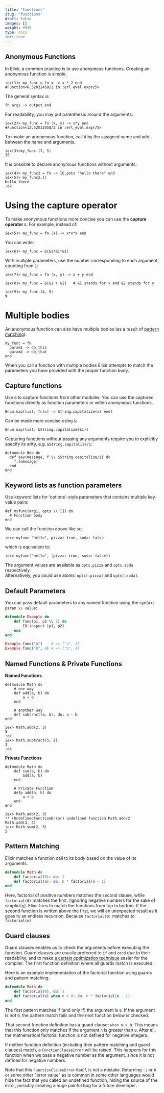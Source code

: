 ```yaml
---
title: "Functions"
slug: "functions"
draft: false
images: []
weight: 9945
type: docs
toc: true
---
```


## Anonymous Functions
In Elixir, a common practice is to use anonymous functions. Creating an anonymous function is simple:
    
    iex(1)> my_func = fn x -> x * 2 end
    #Function<6.52032458/1 in :erl_eval.expr/5>

The general syntax is:

    fn args -> output end

For readability, you may put parenthesis around the arguments:

    iex(2)> my_func = fn (x, y) -> x*y end
    #Function<12.52032458/2 in :erl_eval.expr/5>

To invoke an anonymous function, call it by the assigned name and add `.` between the name and arguments.

    iex(3)>my_func.(7, 5)
    35
   
It is possible to declare anonymous functions without arguments:

    iex(4)> my_func2 = fn -> IO.puts "hello there" end
    iex(5)> my_func2.()
    hello there
    :ok

# Using the capture operator

To make anonymous functions more concise you can use the **capture operator** `&`. For example, instead of:

    iex(5)> my_func = fn (x) -> x*x*x end

You can write:

    iex(6)> my_func = &(&1*&1*&1)

With multiple parameters, use the number corresponding to each argument, counting from `1`:

    iex(7)> my_func = fn (x, y) -> x + y end

    iex(8)> my_func = &(&1 + &2)   # &1 stands for x and &2 stands for y

    iex(9)> my_func.(4, 5)
    9

# Multiple bodies

An anonymous function can also have multiple bodies (as a result of [pattern matching][1]):

    my_func = fn
      param1 -> do_this
      param2 -> do_that
    end

When you call a function with multiple bodies Elixir attempts to match the parameters you have provided with the proper function body.


  [1]: https://www.wikiod.com/elixir/pattern-matching

## Capture functions
Use `&` to capture functions from other modules. You can use the captured functions directly as function parameters or within anonymous functions.

    Enum.map(list, fn(x) -> String.capitalize(x) end)

Can be made more concise using `&`:

    Enum.map(list, &String.capitalize(&1))

Capturing functions without passing any arguments require you to explicitly specify its arity, e.g. `&String.capitalize/1`:

    defmodule Bob do
      def say(message, f \\ &String.capitalize/1) do
        f.(message)
      end
    end



## Keyword lists as function parameters
Use keyword lists for 'options'-style parameters that contains multiple key-value pairs:

    def myfunc(arg1, opts \\ []) do
      # Function body
    end

We can call the function above like so:

    iex> myfunc "hello", pizza: true, soda: false

which is equivalent to:

    iex> myfunc("hello", [pizza: true, soda: false])

The argument values are available as `opts.pizza` and `opts.soda` respectively.  
Alternatively, you could use atoms: `opts[:pizza]` and `opts[:soda]`.

## Default Parameters
You can pass default parameters to any named function using the syntax: `param \\ value`:

``` elixir
defmodule Example do
    def func(p1, p2 \\ 2) do
        IO.inspect [p1, p2]
    end
end

Example.func("a")    # => ["a", 2]
Example.func("b", 4) # => ["b", 4]
```

## Named Functions & Private Functions
**Named Functions**

    defmodule Math do
        # one way
        def add(a, b) do
            a + b
        end

        # another way
        def subtract(a, b), do: a - b
    end

    iex> Math.add(2, 3)
    5
    :ok
    iex> Math.subtract(5, 2)
    3
    :ok

**Private Functions**

    defmodule Math do
        def sum(a, b) do
            add(a, b)
        end

        # Private Function
        defp add(a, b) do
            a + b
        end
    end

    iex> Math.add(2, 3)
    ** (UndefinedFunctionError) undefined function Math.add/2
    Math.add(3, 4)
    iex> Math.sum(2, 3)
    5

## Pattern Matching
Elixir matches a function call to its body based on the value of its arguments.

``` elixir
defmodule Math do
    def factorial(0): do: 1
    def factorial(n): do: n * factorial(n - 1)
end
```

Here, factorial of positive numbers matches the second clause, while `factorial(0)` matches the first. (ignoring negative numbers for the sake of simplicity). Elixir tries to match the functions from top to bottom. If the second function is written above the first, we will an unexpected result as it goes to an endless recursion. Because `factorial(0)` matches to `factorial(n)`


## Guard clauses
Guard clauses enables us to check the arguments before executing the function. Guard clauses are usually preferred to `if` and `cond` due to their readability, and to make [a certain optimization technique][1] easier for the compiler. The first function definition where all guards match is executed. 

Here is an example implementation of the factorial function using guards and pattern matching. 

``` elixir
defmodule Math do
    def factorial(0), do: 1
    def factorial(n) when n > 0: do: n * factorial(n - 1)
end
```

The first pattern matches if (and only if) the argument is `0`. If the argument is not `0`, the pattern match fails and the next function below is checked. 

That second function definition has a guard clause: `when n > 0`. This means that this function only matches if the argument `n` is greater than `0`. After all, the mathematical factorial function is not defined for negative integers.

If neither function definition (including their pattern matching and guard clauses) match, a `FunctionClauseError` will be raised. This happens for this function when we pass a negative number as the argument, since it is not defined for negative numbers. 

Note that this `FunctionClauseError` itself, is not a mistake. Returning `-1` or `0` or some other "error value" as is common in some other languages would hide the fact that you called an undefined function, hiding the source of the error, possibly creating a huge painful bug for a future developer.


  [1]: http://erlang.org/doc/efficiency_guide/functions.html

